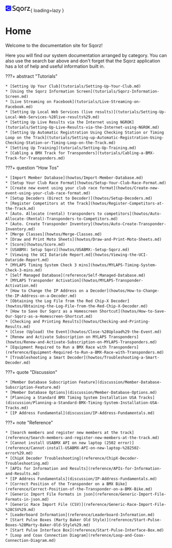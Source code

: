![image info](sqorz.png){ loading=lazy }

# Home

Welcome to the documentation site for Sqorz!

Here you will find our system documentation arranged by category. You can
also use the search bar above and don't forget that the Sqorz application
has a lot of help and useful information built in.

???+ abstract "Tutorials"
    
    * [Setting Up Your Club](tutorials/Setting-Up-Your-Club.md)
    * [Using the Sqorz Information Screen](tutorials/Sqorz-Information-Screen.md)
    * [Live Streaming on Facebook](tutorials/Live-Streaming-on-Facebook.md)
    * [Setting Up Local Web Services (live results)](tutorials/Setting-Up-Local-Web-Services-%28live-results%29.md)
    * [Setting Up Live Results via the Internet using NGROK](tutorials/Setting-Up-Live-Results-via-the-Internet-using-NGROK.md)
    * [Setting Up Automatic Registration Using Checking Station or Timing Loop on the Track](tutorials/Setting-up-Automatic-Registration-Using-Checking-Station-or-Timing-Loop-on-the-Track.md)
    * [Setting Up Training](tutorials/Setting-Up-Training.md)
    * [Cabling a BMX Track for Transponders](tutorials/Cabling-a-BMX-Track-for-Transponders.md)

???+ question "How Tos"

    * [Import Member Database](howtos/Import-Member-Database.md)
    * [Setup Your Club Race Format](howtos/Setup-Your-Club-Race-Format.md)
    * [Create new event using your club race format](howtos/Create-new-event-using-your-club-race-format.md)
    * [Setup Decoders (Direct to Decoder)](howtos/Setup-Decoders.md)
    * [Register Competitors at the Track](howtos/Register-Competitors-at-the-Track.md)
    * [Auto. Allocate (rental) transponders to competitors](howtos/Auto-Allocate-(Rental)-Transponders-to-Competitors.md)
    * [Auto. Create Transponder Inventory](howtos/Auto-Create-Transponder-Inventory.md)
    * [Merge Classes](howtos/Merge-Classes.md)
    * [Draw and Print Moto Sheets](howtos/Draw-and-Print-Moto-Sheets.md)
    * [Score](howtos/Score.md)
    * [USABMX: Setup Sqorz](howtos/USABMX:-Setup-Sqorz.md)
    * [Viewing the UCI Dataride Report.md](howtos/Viewing-the-UCI-Dataride-Report.md)
    * [MYLAPS Timing System Check 3 mins](howtos/MYLAPS-Timing-System-Check-3-mins.md)
    * [Self Managed Database](reference/Self-Managed-Database.md)
    * [MYLAPS Transponder Activation](howtos/MYLAPS-Transponder-Activation.md)
    * [How to Change the IP Address on a Decoder](howtos/How-to-Change-the-IP-Address-on-a-Decoder.md)
    * [Obtaining the Log File from the Red Chip-X Decoder](howtos/Obtaining-the-Log-File-from-the-Red-Chip-X-Decoder.md)
    * [How to Save Our Sqorz as a Homescreen Shortcut](howtos/How-to-Save-Our-Sqorz-as-a-Homescreen-Shortcut.md)
    * [Checking and Printing Results](howtos/Checking-and-Printing-Results.md)
    * [Close (Upload) the Event](howtos/Close-%28Upload%29-the-Event.md)
    * [Renew and Activate Subscription on MYLAPS Transponders](howtos/Renew-and-Activate-Subscription-on-MYLAPS-Transponders.md)
    * [Equipment Required to Run a BMX Race with Transponders](reference/Equipment-Required-to-Run-a-BMX-Race-with-Transponders.md)
    * [Troubleshooting a Smart Decoder](howtos/Troubleshooting-a-Smart-Decoder.md)

???+ quote "Discussion"
    
    * [Member Database Subscription Feature](discussion/Member-Database-Subscription-Feature.md)
    * [Member Database Options](discussion/Member-Database-Options.md)
    * [Planning a Standard BMX Timing System Installation USA Tracks](discussion/Planning-a-Standard-BMX-Timing-System-Installation-USA-Tracks.md)
    * [IP Address Fundamental](discussion/IP-Address-Fundamentals.md)

???+ note "Reference"
    
    * [Search members and register new members at the track](reference/Search-members-and-register-new-members-at-the-track.md)
    * [Cannot install USABMX API on new laptop (2502 error)](reference/Cannot-install-USABMX-API-on-new-laptop-%282502-error%29.md)
    * [ChipX Decoder Troubleshooting](reference/ChipX-Decoder-Troubleshooting.md)
    * [APIs for Information and Results](reference/APIs-for-Information-and-Results.md)
    * [IP Address Fundamentals](discussion/IP-Address-Fundamentals.md)
    * [Correct Position of the Transponder on a BMX Bike](reference/Correct-Position-of-the-Transponder-on-a-BMX-Bike.md)
    * [Generic Import File Formats in json](reference/Generic-Import-File-Formats-in-json.md)
    * [Generic Race Import File (CSV)](reference/Generic-Race-Import-File-%28CSV%29.md)
    * [Leaderboard Information](reference/Leaderboard-Information.md)
    * [Start Pulse Boxes (Marty Baker Old Style)](reference/Start-Pulse-Boxes-%28Marty-Baker-Old-Style%29.md)
    * [Start Pulse Interface Box](reference/Start-Pulse-Interface-Box.md)
    * [Loop and Coax Connection Diagram](reference/Loop-and-Coax-Connection-Diagram.md)
